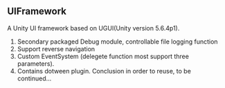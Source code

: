## UIFramework

A Unity UI framework based on UGUI(Unity version 5.6.4p1).

1. Secondary packaged Debug module, controllable file logging function
2. Support reverse navigation
3. Custom EventSystem (delegete function most support three parameters).
4. Contains dotween plugin.
Conclusion in order to reuse, to be continued...